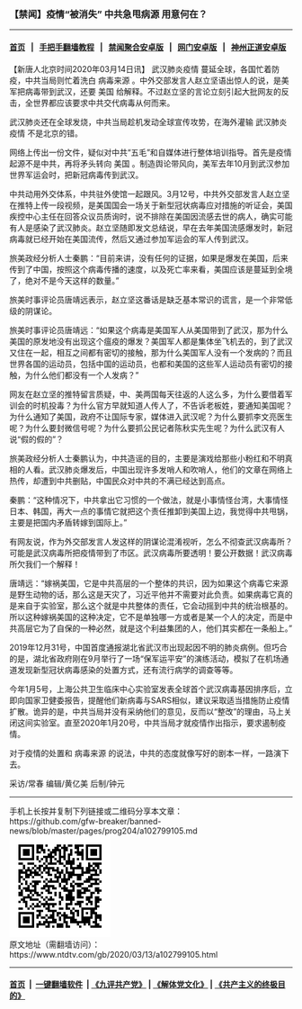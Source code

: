 ### 【禁闻】疫情“被消失”  中共急甩病源 用意何在？
------------------------

#### [首页](https://github.com/gfw-breaker/banned-news/blob/master/README.md) &nbsp;&nbsp;|&nbsp;&nbsp; [手把手翻墙教程](https://github.com/gfw-breaker/guides/wiki) &nbsp;&nbsp;|&nbsp;&nbsp; [禁闻聚合安卓版](https://github.com/gfw-breaker/bn-android) &nbsp;&nbsp;|&nbsp;&nbsp; [网门安卓版](https://github.com/oGate2/oGate) &nbsp;&nbsp;|&nbsp;&nbsp; [神州正道安卓版](https://github.com/SzzdOgate/update) 



<div><div class="post_content" itemprop="articleBody">
 <p>
  【新唐人北京时间2020年03月14日讯】
  <ok href="https://www.ntdtv.com/gb/442749.htm">
   武汉肺炎疫情
  </ok>
  蔓延全球，各国忙着防疫，中共当局则忙着洗白
  <ok href="https://www.ntdtv.com/gb/病毒来源.htm">
   病毒来源
  </ok>
  。中外交部发言人赵立坚语出惊人的说，是美军把病毒带到武汉，还要
  <ok href="https://www.ntdtv.com/gb/美国.htm">
   美国
  </ok>
  给解释。不过赵立坚的言论立刻引起大批网友的反击，全世界都应该要求中共交代病毒从何而来。
 </p>
 <p>
  武汉肺炎还在全球发烧，中共当局趁机发动全球宣传攻势，在海外灌输
  <ok href="https://www.ntdtv.com/gb/442749.htm">
   武汉肺炎疫情
  </ok>
  不是北京的错。
 </p>
 <p>
  网络上传出一份文件，疑似对中共“五毛”和自媒体进行整体培训指导。首先是疫情起源不是中共，再将矛头转向
  <ok href="https://www.ntdtv.com/gb/美国.htm">
   美国
  </ok>
  。制造舆论带风向，美军去年10月到武汉参加世界军运会时，把新冠病毒传到武汉。
 </p>
 <p>
  中共动用外交体系，中共驻外使馆一起跟风。3月12号，中共外交部发言人赵立坚在推特上传一段视频，是美国国会一场关于新型冠状病毒应对措施的听证会，美国疾控中心主任在回答众议员质询时，说不排除在美国因流感去世的病人，确实可能有人是感染了武汉肺炎。赵立坚随即发文总结说，早在去年美国流感爆发时，新冠病毒就已经开始在美国流传，然后又通过参加军运会的军人传到武汉。
 </p>
 <p>
  旅美政经分析人士秦鹏：“目前来讲，没有任何的证据，如果是爆发在美国，后来传到了中国，按照这个病毒传播的速度，以及死亡率来看，美国应该是蔓延到全境了，绝对不是今天这样的数量。”
 </p>
 <p>
  旅美时事评论员唐靖远表示，赵立坚这番话是缺乏基本常识的谎言，是一个非常低级的阴谋论。
 </p>
 <p>
  旅美时事评论员唐靖远：“如果这个病毒是美国军人从美国带到了武汉，那为什么美国的原发地没有出现这个瘟疫的爆发？美国军人都是集体坐飞机去的，到了武汉又住在一起，相互之间都有密切的接触，那为什么美国军人没有一个发病的？而且世界各国的运动员，包括中国的运动员，也都和美国的这些军人运动员有密切的接触，为什么他们都没有一个人发病？”
 </p>
 <p>
  网友在赵立坚的推特留言质疑，中、美两国每天往返的人这么多，为什么要借着军训会的时机投毒？为什么官方早就知道人传人了，不告诉老板姓，要通知美国呢？为什么通知了美国，政府不让国际专家，媒体进入武汉呢？为什么要抓李文亮医生呢？为什么要封微信号呢？为什么要抓公民记者陈秋实先生呢？为什么武汉有人说“假的假的”？
 </p>
 <p>
  旅美政经分析人士秦鹏认为，中共造谣的目的，主要是演戏给那些小粉红和不明真相的人看。武汉肺炎爆发后，中国出现许多发哨人和吹哨人，他们的文章在网络上热传，却遭到中共删贴，中国民众对中共的不满已经达到高点。
 </p>
 <p>
  秦鹏：“这种情况下，中共拿出它习惯的一个做法，就是小事情怪台湾，大事情怪日本、韩国，再大一点的事情它就把这个责任推卸到美国上边，我觉得中共甩锅，主要是把国内矛盾转嫁到国际上。”
 </p>
 <p>
  有网友说，作为外交部发言人发这样的阴谋论混淆视听，怎么不彻查武汉病毒所？可能是武汉病毒所把疫情带到了市区。武汉病毒所要透明！要公开数据！武汉病毒所欠我们一个解释！
 </p>
 <p>
  唐靖远：“嫁祸美国，它是中共高层的一个整体的共识，因为如果这个病毒它来源是野生动物的话，那么这是天灾了，习近平他并不需要对此负责。如果病毒它真的是来自于实验室，那么这个就是中共整体的责任，它会动摇到中共的统治根基的。所以这种嫁祸美国的这种决定，它不是单独哪一方或者是某一个人的决定，而是中共高层它为了自保的一种必然，就是这个利益集团的人，他们其实都在一条船上。”
 </p>
 <p>
  2019年12月31号，中国首度通报湖北省武汉市出现起因不明的肺炎病例。但巧合的是，湖北省政府刚在9月举行了一场“保军运平安”的演练活动，模拟了在机场通道发现新型冠状病毒感染的处置方式，还有流行病学的调查等等。
 </p>
 <p>
  今年1月5号，上海公共卫生临床中心实验室发表全球首个武汉病毒基因排序后，立即向国家卫健委报告，提醒他们新病毒与SARS相似，建议采取适当措施防止疫情扩散。诡异的是，中共当局并没有采纳他们的意见，反而以“整改”的理由，马上关闭这间实验室。直至2020年1月20号，中共当局才就疫情作出指示，要求遏制疫情。
 </p>
 <p>
  对于疫情的处置和
  <ok href="https://www.ntdtv.com/gb/病毒来源.htm">
   病毒来源
  </ok>
  的说法，中共的态度就像写好的剧本一样，一路演下去。
 </p>
 <p>
  采访/常春 编辑/黄亿美 后制/钟元
 </p>
 <div class="single_ad">
 </div>
</div>
</div>
<hr/>
手机上长按并复制下列链接或二维码分享本文章：<br/>
https://github.com/gfw-breaker/banned-news/blob/master/pages/prog204/a102799105.md <br/>
<a href='https://github.com/gfw-breaker/banned-news/blob/master/pages/prog204/a102799105.md'><img src='https://github.com/gfw-breaker/banned-news/blob/master/pages/prog204/a102799105.md.png'/></a> <br/>
原文地址（需翻墙访问）：https://www.ntdtv.com/gb/2020/03/13/a102799105.html


------------------------
#### [首页](https://github.com/gfw-breaker/banned-news/blob/master/README.md) &nbsp;|&nbsp; [一键翻墙软件](https://github.com/gfw-breaker/nogfw/blob/master/README.md) &nbsp;| [《九评共产党》](https://github.com/gfw-breaker/9ping.md/blob/master/README.md#九评之一评共产党是什么) | [《解体党文化》](https://github.com/gfw-breaker/jtdwh.md/blob/master/README.md) | [《共产主义的终极目的》](https://github.com/gfw-breaker/gczydzjmd.md/blob/master/README.md)


<img src='http://gfw-breaker.win/banned-news/pages/prog204/a102799105.md' width='0px' height='0px'/>